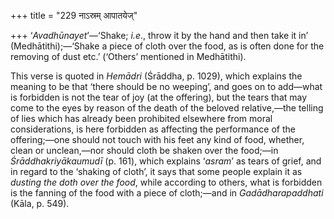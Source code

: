 +++
title = "229 नाऽस्रम् आपातयेज्"

+++
‘*Avadhūnayet*’—‘Shake; *i.e*., throw it by the hand and then take it
in’ (Medhātithi);—‘Shake a piece of cloth over the food, as is often
done for the removing of dust etc.’ (‘Others’ mentioned in Medhātithi).

This verse is quoted in *Hemādri* (Śrāddha, p. 1029), which explains the
meaning to be that ‘there should be no weeping’, and goes on to add—what
is forbidden is not the tear of joy (at the offering), but the tears
that may come to the eyes by reason of the death of the beloved
relative,—the telling of lies which has already been prohibited
elsewhere from moral considerations, is here forbidden as affecting the
performance of the offering;—one should not touch with his feet any kind
of food, whether, clean or unclean,—nor should cloth be shaken over the
food;—in *Śrāddhakriyākaumudī* (p. 161), which explains ‘*asram*’ as
tears of grief, and in regard to the ‘shaking of cloth’, it says that
some people explain it as *dusting the doth over the food*, while
according to others, what is forbidden is the fanning of the food with a
piece of cloth;—and in *Gadādharapaddhati* (Kāla, p. 549).



